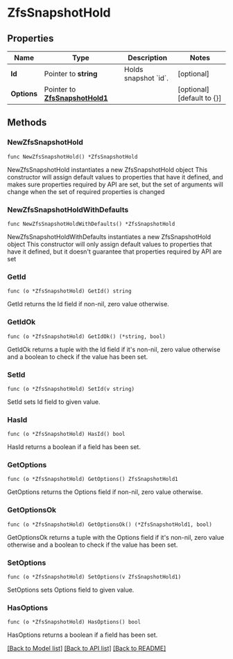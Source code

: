 # ZfsSnapshotHold

## Properties

Name | Type | Description | Notes
------------ | ------------- | ------------- | -------------
**Id** | Pointer to **string** | Holds snapshot &#x60;id&#x60;. | [optional] 
**Options** | Pointer to [**ZfsSnapshotHold1**](ZfsSnapshotHold1.md) |  | [optional] [default to {}]

## Methods

### NewZfsSnapshotHold

`func NewZfsSnapshotHold() *ZfsSnapshotHold`

NewZfsSnapshotHold instantiates a new ZfsSnapshotHold object
This constructor will assign default values to properties that have it defined,
and makes sure properties required by API are set, but the set of arguments
will change when the set of required properties is changed

### NewZfsSnapshotHoldWithDefaults

`func NewZfsSnapshotHoldWithDefaults() *ZfsSnapshotHold`

NewZfsSnapshotHoldWithDefaults instantiates a new ZfsSnapshotHold object
This constructor will only assign default values to properties that have it defined,
but it doesn't guarantee that properties required by API are set

### GetId

`func (o *ZfsSnapshotHold) GetId() string`

GetId returns the Id field if non-nil, zero value otherwise.

### GetIdOk

`func (o *ZfsSnapshotHold) GetIdOk() (*string, bool)`

GetIdOk returns a tuple with the Id field if it's non-nil, zero value otherwise
and a boolean to check if the value has been set.

### SetId

`func (o *ZfsSnapshotHold) SetId(v string)`

SetId sets Id field to given value.

### HasId

`func (o *ZfsSnapshotHold) HasId() bool`

HasId returns a boolean if a field has been set.

### GetOptions

`func (o *ZfsSnapshotHold) GetOptions() ZfsSnapshotHold1`

GetOptions returns the Options field if non-nil, zero value otherwise.

### GetOptionsOk

`func (o *ZfsSnapshotHold) GetOptionsOk() (*ZfsSnapshotHold1, bool)`

GetOptionsOk returns a tuple with the Options field if it's non-nil, zero value otherwise
and a boolean to check if the value has been set.

### SetOptions

`func (o *ZfsSnapshotHold) SetOptions(v ZfsSnapshotHold1)`

SetOptions sets Options field to given value.

### HasOptions

`func (o *ZfsSnapshotHold) HasOptions() bool`

HasOptions returns a boolean if a field has been set.


[[Back to Model list]](../README.md#documentation-for-models) [[Back to API list]](../README.md#documentation-for-api-endpoints) [[Back to README]](../README.md)


